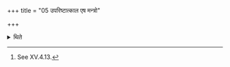 +++
title = "05 उपरिष्टात्काल एष मन्त्रो"

+++

<details><summary>थिते</summary>

5. There is another (view) that this formula is to be used at a later time.[^1]  

[^1]: See XV.4.13. 
</details>
